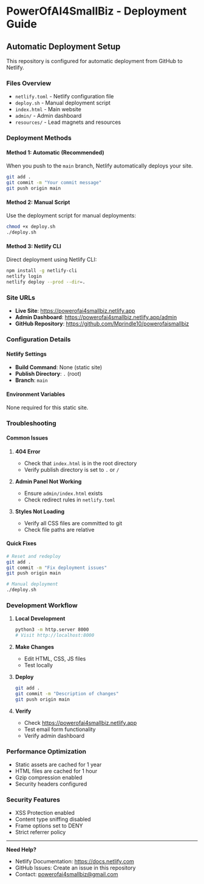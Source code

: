# PowerOfAI4SmallBiz - Deployment Guide

## Automatic Deployment Setup

This repository is configured for automatic deployment from GitHub to Netlify.

### Files Overview

- `netlify.toml` - Netlify configuration file
- `deploy.sh` - Manual deployment script
- `index.html` - Main website
- `admin/` - Admin dashboard
- `resources/` - Lead magnets and resources

### Deployment Methods

#### Method 1: Automatic (Recommended)
When you push to the `main` branch, Netlify automatically deploys your site.

```bash
git add .
git commit -m "Your commit message"
git push origin main
```

#### Method 2: Manual Script
Use the deployment script for manual deployments:

```bash
chmod +x deploy.sh
./deploy.sh
```

#### Method 3: Netlify CLI
Direct deployment using Netlify CLI:

```bash
npm install -g netlify-cli
netlify login
netlify deploy --prod --dir=.
```

### Site URLs

- **Live Site**: https://powerofai4smallbiz.netlify.app
- **Admin Dashboard**: https://powerofai4smallbiz.netlify.app/admin
- **GitHub Repository**: https://github.com/Mprindle10/powerofaismallbiz

### Configuration Details

#### Netlify Settings
- **Build Command**: None (static site)
- **Publish Directory**: `.` (root)
- **Branch**: `main`

#### Environment Variables
None required for this static site.

### Troubleshooting

#### Common Issues

1. **404 Error**
   - Check that `index.html` is in the root directory
   - Verify publish directory is set to `.` or `/`

2. **Admin Panel Not Working**
   - Ensure `admin/index.html` exists
   - Check redirect rules in `netlify.toml`

3. **Styles Not Loading**
   - Verify all CSS files are committed to git
   - Check file paths are relative

#### Quick Fixes

```bash
# Reset and redeploy
git add .
git commit -m "Fix deployment issues"
git push origin main

# Manual deployment
./deploy.sh
```

### Development Workflow

1. **Local Development**
   ```bash
   python3 -m http.server 8000
   # Visit http://localhost:8000
   ```

2. **Make Changes**
   - Edit HTML, CSS, JS files
   - Test locally

3. **Deploy**
   ```bash
   git add .
   git commit -m "Description of changes"
   git push origin main
   ```

4. **Verify**
   - Check https://powerofai4smallbiz.netlify.app
   - Test email form functionality
   - Verify admin dashboard

### Performance Optimization

- Static assets are cached for 1 year
- HTML files are cached for 1 hour
- Gzip compression enabled
- Security headers configured

### Security Features

- XSS Protection enabled
- Content type sniffing disabled
- Frame options set to DENY
- Strict referrer policy

---

**Need Help?**
- Netlify Documentation: https://docs.netlify.com
- GitHub Issues: Create an issue in this repository
- Contact: powerofai4smallbiz@gmail.com
